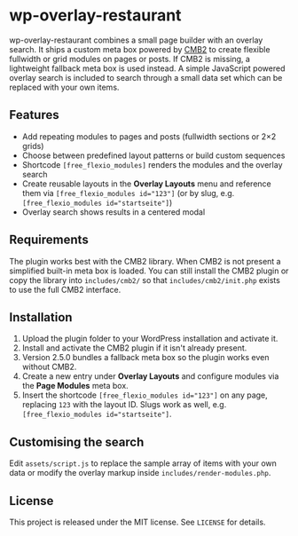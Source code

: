 # wp-overlay-restaurant

wp-overlay-restaurant combines a small page builder with an overlay search. It ships a custom meta box powered by [CMB2](https://github.com/CMB2/CMB2) to create flexible fullwidth or grid modules on pages or posts. If CMB2 is missing, a lightweight fallback meta box is used instead. A simple JavaScript powered overlay search is included to search through a small data set which can be replaced with your own items.

## Features

- Add repeating modules to pages and posts (fullwidth sections or 2×2 grids)
- Choose between predefined layout patterns or build custom sequences
- Shortcode `[free_flexio_modules]` renders the modules and the overlay search
- Create reusable layouts in the **Overlay Layouts** menu and reference them via `[free_flexio_modules id="123"]` (or by slug, e.g. `[free_flexio_modules id="startseite"]`)
- Overlay search shows results in a centered modal

## Requirements

The plugin works best with the CMB2 library. When CMB2 is not present a simplified built-in meta box is loaded. You can still install the CMB2 plugin or copy the library into `includes/cmb2/` so that `includes/cmb2/init.php` exists to use the full CMB2 interface.

## Installation

1. Upload the plugin folder to your WordPress installation and activate it.
2. Install and activate the CMB2 plugin if it isn't already present.
3. Version 2.5.0 bundles a fallback meta box so the plugin works even without CMB2.
4. Create a new entry under **Overlay Layouts** and configure modules via the **Page Modules** meta box.
5. Insert the shortcode `[free_flexio_modules id="123"]` on any page, replacing `123` with the layout ID. Slugs work as well, e.g. `[free_flexio_modules id="startseite"]`.

## Customising the search

Edit `assets/script.js` to replace the sample array of items with your own data or modify the overlay markup inside `includes/render-modules.php`.

## License

This project is released under the MIT license. See `LICENSE` for details.
